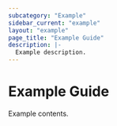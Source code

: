 ```yaml
---
subcategory: "Example"
sidebar_current: "example"
layout: "example"
page_title: "Example Guide"
description: |-
  Example description.
---
```


# Example Guide

Example contents.
